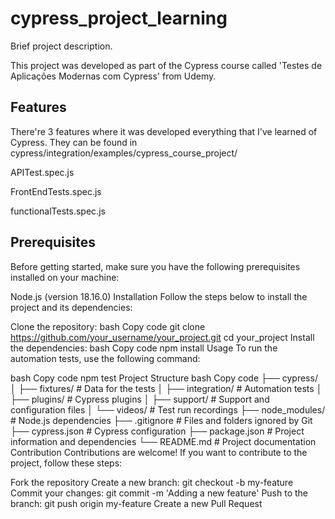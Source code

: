 # cypress_project_learning

Brief project description.

This project was developed as part of the Cypress course called 'Testes de Aplicações Modernas com Cypress' from Udemy.

## Features
There're 3 features where it was developed everything that I've learned of Cypress. They can be found in cypress/integration/examples/cypress_course_project/

 APITest.spec.js
 
 FrontEndTests.spec.js
 
 functionalTests.spec.js
 
## Prerequisites
Before getting started, make sure you have the following prerequisites installed on your machine:

Node.js (version 18.16.0)
Installation
Follow the steps below to install the project and its dependencies:

Clone the repository:
bash
Copy code
git clone https://github.com/your_username/your_project.git
cd your_project
Install the dependencies:
bash
Copy code
npm install
Usage
To run the automation tests, use the following command:

bash
Copy code
npm test
Project Structure
bash
Copy code
├── cypress/
│   ├── fixtures/         # Data for the tests
│   ├── integration/      # Automation tests
│   ├── plugins/          # Cypress plugins
│   ├── support/          # Support and configuration files
│   └── videos/           # Test run recordings
├── node_modules/         # Node.js dependencies
├── .gitignore            # Files and folders ignored by Git
├── cypress.json          # Cypress configuration
├── package.json          # Project information and dependencies
└── README.md             # Project documentation
Contribution
Contributions are welcome! If you want to contribute to the project, follow these steps:

Fork the repository
Create a new branch: git checkout -b my-feature
Commit your changes: git commit -m 'Adding a new feature'
Push to the branch: git push origin my-feature
Create a new Pull Request
